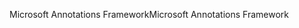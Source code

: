 <span data-ttu-id="e2933-101">Microsoft Annotations Framework</span><span class="sxs-lookup"><span data-stu-id="e2933-101">Microsoft Annotations Framework</span></span>